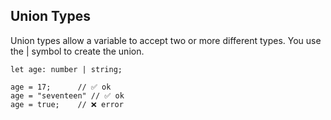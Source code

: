 ## Union Types

Union types allow a variable to accept two or more different types. You use the | symbol to create the union.

```
let age: number | string;

age = 17;      // ✅ ok
age = "seventeen" // ✅ ok
age = true;    // ❌ error
```